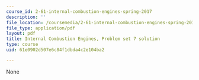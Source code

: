 ```yaml
---
course_id: 2-61-internal-combustion-engines-spring-2017
description: ''
file_location: /coursemedia/2-61-internal-combustion-engines-spring-2017/61e0902d507e6c84f1dbda4c2e104ba2_MIT2_61S17_ps7_soln.pdf
file_type: application/pdf
layout: pdf
title: Internal Combustion Engines, Problem set 7 solution
type: course
uid: 61e0902d507e6c84f1dbda4c2e104ba2

---
```

None